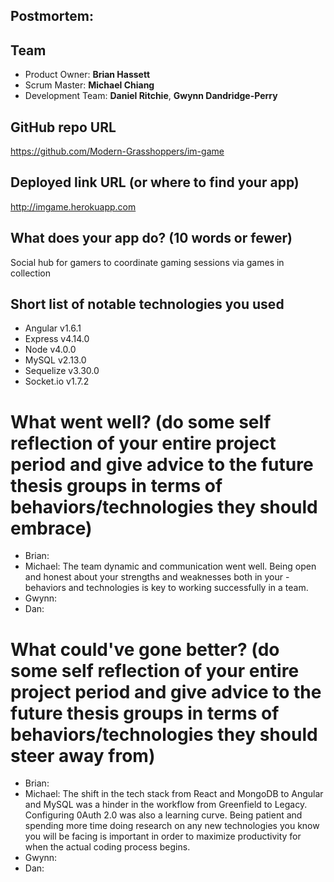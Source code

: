 ## Postmortem:

## Team
- Product Owner: **Brian Hassett**
- Scrum Master: **Michael Chiang**
- Development Team: **Daniel Ritchie**, **Gwynn Dandridge-Perry**

## GitHub repo URL
https://github.com/Modern-Grasshoppers/im-game

## Deployed link URL (or where to find your app)
http://imgame.herokuapp.com

## What does your app do? (10 words or fewer)
Social hub for gamers to coordinate gaming sessions via games in collection

## Short list of notable technologies you used
- Angular v1.6.1
- Express v4.14.0
- Node v4.0.0
- MySQL v2.13.0
- Sequelize v3.30.0
- Socket.io v1.7.2
# What went well? (do some self reflection of your entire project period and give advice to the future thesis groups in terms of behaviors/technologies they should embrace)
- Brian:
- Michael: The team dynamic and communication went well. Being open and honest about your strengths and weaknesses both in your - behaviors and technologies is key to working successfully in a team.
- Gwynn:
- Dan:

# What could've gone better? (do some self reflection of your entire project period and give advice to the future thesis groups in terms of behaviors/technologies they should steer away from)
- Brian:
- Michael: The shift in the tech stack from React and MongoDB to Angular and MySQL was a hinder in the workflow from Greenfield to Legacy. Configuring 0Auth 2.0 was also a learning curve. Being patient and spending more time doing research on any new technologies you know you will be facing is important in order to maximize productivity for when the actual coding process begins. 
- Gwynn:
- Dan:
